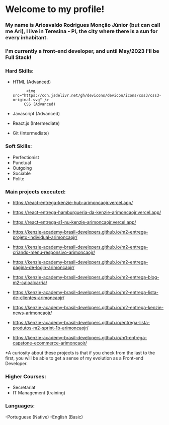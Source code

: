<h1> Welcome to my profile! </h1>

### My name is Ariosvaldo Rodrigues Monção Júnior (but can call me Ari), I live in Teresina - PI, the city where there is a sun for every inhabitant.

### I'm currently a front-end developer, and until May/2023 I'll be Full Stack!

### Hard Skills:

- HTML (Advanced)

            <img src="https://cdn.jsdelivr.net/gh/devicons/devicon/icons/css3/css3-original.svg" />
           CSS (Advanced)
- Javascript (Advanced)
- React.js (Intermediate)
- Git (Intermediate)

### Soft Skills:
 - Perfectionist
 - Punctual 
 - Outgoing 
 - Sociable
 - Polite


### Main projects executed:

- https://react-entrega-kenzie-hub-arimoncaojr.vercel.app/

- https://react-entrega-hamburgueria-da-kenzie-arimoncaojr.vercel.app/

- https://react-entrega-s1-nu-kenzie-arimoncaojr.vercel.app/

- https://kenzie-academy-brasil-developers.github.io/m2-entrega-projeto-individual-arimoncaojr/

- https://kenzie-academy-brasil-developers.github.io/m2-entrega-criando-menu-responsivo-arimoncaojr/

- https://kenzie-academy-brasil-developers.github.io/m2-entrega-pagina-de-login-arimoncaojr/

- https://kenzie-academy-brasil-developers.github.io/m2-entrega-blog-m2-caioalcarria/

- https://kenzie-academy-brasil-developers.github.io/m2-entrega-lista-de-clientes-arimoncaojr/

- https://kenzie-academy-brasil-developers.github.io/m2-entrega-kenzie-news-arimoncaojr/

- https://kenzie-academy-brasil-developers.github.io/entrega-lista-produtos-m2-sprint-1b-arimoncaojr/

- https://kenzie-academy-brasil-developers.github.io/m1-entrega-capstone-ecommerce-arimoncaojr/

*A curiosity about these projects is that if you check from the last to the first, you will be able to get a sense of my evolution as a Front-end Developer.

### Higher Courses:
- Secretariat
- IT Management (training)

### Languages:
-Portuguese (Native)
-English (Basic)
<!--
**arimoncaojr/arimoncaojr** is a ✨ _special_ ✨ repository because its `README.md` (this file) appears on your GitHub profile.

Here are some ideas to get you started:

- 🔭 I’m currently working on ...
- 🌱 I’m currently learning ...
- 👯 I’m looking to collaborate on ...
- 🤔 I’m looking for help with ...
- 💬 Ask me about ...
- 📫 How to reach me: ...
- 😄 Pronouns: ...
- ⚡ Fun fact: ...
-->
